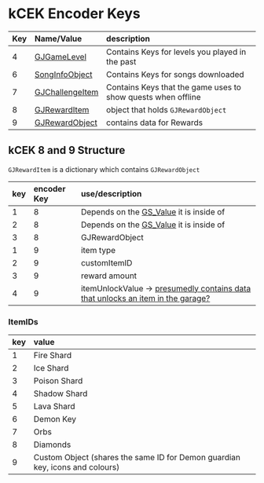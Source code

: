# kCEK Encoder Keys

| Key | Name/Value                     | description |
| :-- | :----------------------------- | :-----------|
| 4   | [GJGameLevel](resources/client/level.md) | Contains Keys for levels you played in the past |
| 6   | [SongInfoObject](resources/client/gamesave/song.md) | Contains Keys for songs downloaded |
| 7   | [GJChallengeItem](resources/client/gamesave/quests.md) | Contains Keys that the game uses to show quests when offline |
| 8   | [GJRewardItem](resources/client/gamesave/kCEK.md) | object that holds `GJRewardObject` |
| 9   | [GJRewardObject](resources/client/gamesave/kCEK.md) | contains data for Rewards |

## kCEK 8 and 9 Structure

`GJRewardItem` is a dictionary which contains `GJRewardObject` 

| key | encoder Key | use/description |
|:----|:------------|:------------|
| 1 | 8 | Depends on the [GS_Value](/resources/client/gamesave/GS_Value) it is inside of |
| 2 | 8 | Depends on the [GS_Value](/resources/client/gamesave/GS_Value) it is inside of |
| 3 | 8 | GJRewardObject |
| 1 | 9 | item type |
| 2 | 9 | customItemID |
| 3 | 9 | reward amount |
| 4 | 9 | itemUnlockValue -> [presumedly contains data that unlocks an item in the garage?](https://media.discordapp.net/attachments/801840133355470888/806137688905875496/unknown.png) |

### ItemIDs

| key | value |
|:----|:------|
| 1 | Fire Shard |
| 2 | Ice Shard |
| 3 | Poison Shard |
| 4 | Shadow Shard |
| 5 | Lava Shard |
| 6 | Demon Key |
| 7 | Orbs |
| 8 | Diamonds |
| 9 | Custom Object (shares the same ID for Demon guardian key, icons and colours) |

